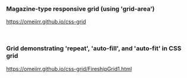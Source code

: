 ### Magazine-type responsive grid (using 'grid-area')
https://omeiirr.github.io/css-grid

<br/>

### Grid demonstrating 'repeat', 'auto-fill', and 'auto-fit' in CSS grid
https://omeiirr.github.io/css-grid/FireshipGrid1.html
